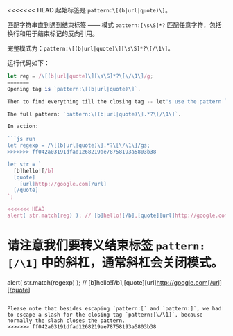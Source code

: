 
<<<<<<< HEAD
起始标签是 `pattern:\[(b|url|quote)\]`。

匹配字符串直到遇到结束标签 —— 模式 `pattern:[\s\S]*?` 匹配任意字符，包括换行和用于结束标记的反向引用。

完整模式为：`pattern:\[(b|url|quote)\][\s\S]*?\[/\1\]`。

运行代码如下：

```js run
let reg = /\[(b|url|quote)\][\s\S]*?\[\/\1\]/g;
=======
Opening tag is `pattern:\[(b|url|quote)\]`.

Then to find everything till the closing tag -- let's use the pattern `pattern:.*?` with flag `pattern:s` to match any character including the newline and then add a backreference to the closing tag.

The full pattern: `pattern:\[(b|url|quote)\].*?\[/\1\]`.

In action:

```js run
let regexp = /\[(b|url|quote)\].*?\[\/\1\]/gs;
>>>>>>> ff042a03191dfad1268219ae78758193a5803b38

let str = `
  [b]hello![/b]
  [quote]
    [url]http://google.com[/url]
  [/quote]
`;

<<<<<<< HEAD
alert( str.match(reg) ); // [b]hello![/b],[quote][url]http://google.com[/url][/quote]
```

请注意我们要转义结束标签 `pattern:[/\1]` 中的斜杠，通常斜杠会关闭模式。
=======
alert( str.match(regexp) ); // [b]hello![/b],[quote][url]http://google.com[/url][/quote]
```

Please note that besides escaping `pattern:[` and `pattern:]`, we had to escape a slash for the closing tag `pattern:[\/\1]`, because normally the slash closes the pattern.
>>>>>>> ff042a03191dfad1268219ae78758193a5803b38
